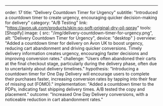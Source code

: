 ---
order: 17
title: "Delivery Countdown Timer for Urgency"
subtitle: "Introduced a countdown timer to create urgency, encouraging quicker decision-making for delivery"
category: "A/B Testing"
link: "https://avon.uk.com/products/skin-so-soft-original-dry-oil-spray"
tools: [Shopify]
image: {
    src: "/img/delivery-countdown-timer-for-urgency.png",
    alt: "Delivery Countdown Timer for Urgency",
    device: "desktop"
}
overview: "Added a countdown timer for delivery on Avon UK to boost urgency, reducing cart abandonment and driving quicker conversions. Timely delivery information creates urgency, encouraging faster decisions and improving conversion rates."
challenge: "Users often abandoned their carts at the final checkout stage, particularly during the delivery phase, often due to uncertainty about delivery timelines."
hypothesis: "Introducing a countdown timer for One Day Delivery will encourage users to complete their purchases faster, increasing conversion rates by tapping into their fear of missing out (FOMO)."
implementation: "Added a countdown timer to the PDPs, indicating fast shipping delivery times. A/B tested the copy and placement."
outcome: "Increased One Day Delivery conversions, with a noticeable reduction in cart abandonment rates."